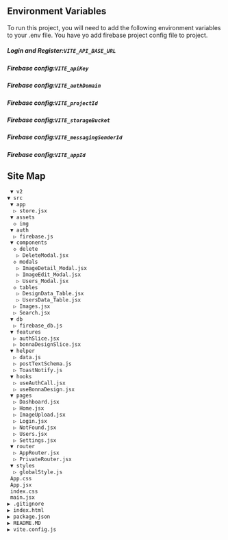 
## Environment Variables

To run this project, you will need to add the following environment variables to your .env file.
You have yo add firebase project config file to project.

##### Login and Register:`VITE_API_BASE_URL`
##### Firebase config:`VITE_apiKey`
##### Firebase config:`VITE_authDomain`
##### Firebase config:`VITE_projectId`
##### Firebase config:`VITE_storageBucket`
##### Firebase config:`VITE_messagingSenderId`
##### Firebase config:`VITE_appId`


## Site Map

```bash
 ▼ v2
▼ src
 ▼ app
  ▷ store.jsx
 ▼ assets
  ◇ img
 ▼ auth
  ▷ firebase.js
 ▼ components
  ◇ delete
   ▷ DeleteModal.jsx
  ◇ modals
   ▷ ImageDetail_Modal.jsx
   ▷ ImageEdit_Modal.jsx
   ▷ Users_Modal.jsx
  ◇ tables
   ▷ DesignData_Table.jsx
   ▷ UsersData_Table.jsx
  ▷ Images.jsx
  ▷ Search.jsx
 ▼ db
  ▷ firebase_db.js
 ▼ features
  ▷ authSlice.jsx
  ▷ bonnaDesignSlice.jsx
 ▼ helper
  ▷ data.js
  ▷ postTextSchema.js
  ▷ ToastNotify.js
 ▼ hooks
  ▷ useAuthCall.jsx
  ▷ useBonnaDesign.jsx
 ▼ pages
  ▷ Dashboard.jsx
  ▷ Home.jsx
  ▷ ImageUpload.jsx
  ▷ Login.jsx
  ▷ NotFound.jsx
  ▷ Users.jsx
  ▷ Settings.jsx
 ▼ router
  ▷ AppRouter.jsx
  ▷ PrivateRouter.jsx
 ▼ styles
  ▷ globalStyle.js
 App.css
 App.jsx
 index.css
 main.jsx
▶︎ .gitignore
▶︎ index.html
▶︎ package.json
▶︎ README.MD
▶︎ vite.config.js
```


